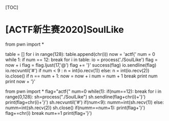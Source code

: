 [TOC]

# [ACTF新生赛2020]SoulLike

from pwn import *

table = []
for i in range(128):
    table.append(chr(i))
now = 'actf{'
num = 0
while 1:
    if num == 12:
        break
    for i in table:
        io = process('./SoulLike')
        flag = now + i
        flag = flag.ljust(17,'@')
        flag += '}'
        success(flag)
        io.sendline(flag)
        io.recvuntil('#')
        if num < 9 :
            n = int(io.recv(1))
        else:
            n = int(io.recv(2))
        io.close()
        if n == num + 1:
            now = now + i
            num = num + 1
            break
print num
print now + '}'





from pwn import *
flag="actf{"
num=0
while(1):
        if(num==12):
                break
        for i in range(0,128):
                sh=process("./SoulLike")
                sh.sendline(flag+chr(i)+'}')
                print(flag+chr(i)+'}')
                sh.recvuntil('#')
                if(num<9):
                        numm=int(sh.recv(1))
                else:
                        numm=int(sh.recv(2))
                sh.close()
                if(numm==num+1):
                        print(flag+'}')
                        flag+=chr(i)
                        break
        num+=1
print(flag+'}')



